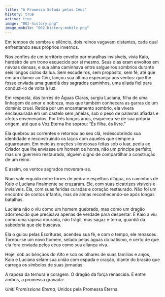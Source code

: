 ```yaml
---
title: "A Promessa Selada pelos Céus"
history: true
active: true
image: "002-history.png"
image_mobile: "002-history-mobile.png"
---
```


Em tempos de sombra e silêncio, dois reinos vagavam distantes, cada qual enfrentando seus próprios invernos.

Nos confins de um território envolto por muralhas invisíveis, vivia Kaio, herdeiro de um trono esquecido por si mesmo. Seus dias eram envoltos em névoas densas, e sua alma caminhava entre salgueiros sombrios durante seis longos ciclos da lua. Sem escudeiros, sem propósito, sem fé, até que em um clamor ao Céu, lançou sua última esperança aos ventos: que lhe fosse enviada uma guardiã dos sagrados caminhos, uma aliada fiel para conduzi-lo de volta à luz.

Em resposta, das torres de Águas Claras, surgiu Luciana, filha de uma linhagem de amor e nobreza, mas que também conhecera as garras de um domínio cruel. Retida por um encantamento sombrio, ela vivera enclausurada em um castelo sem janelas, sob o peso de palavras afiadas e afetos envenenados. Por três longos anos, esqueceu-se de sua própria origem, até que a Voz Eterna lhe soprou: “És filha, és livre.”

Ela quebrou as correntes e retornou ao seu clã, redescobrindo sua identidade e reconstruindo os laços com aqueles que sempre a aguardaram. Em meio às orações silenciosas feitas sob o luar, pediu ao Criador que lhe enviasse um homem de honra, não um príncipe perfeito, mas um guerreiro restaurado, alguém digno de compartilhar a construção de um reino.

E assim, os ventos sagrados moveram-se.

Num vale erguido entre torres de pedra e espelhos d’água, os caminhos de Kaio e Luciana finalmente se cruzaram. Ele, com suas cicatrizes visíveis e invisíveis. Ela, com suas feridas curadas e coração restaurado. Não foi um encontro de contos infantis, mas de almas reconhecendo-se após longas batalhas.

Luciana não o viu como um homem quebrado, mas como um dragão adormecido que precisava apenas de verdade para despertar. E Kaio a viu como uma raposa dourada, não frágil, mas sagaz e terna, guardiã da sabedoria que ele buscava.

Ela o guiou pelas Escrituras, acendeu sua fé, e com o tempo, ele renasceu. Tornou-se um novo homem, selado pelas águas do batismo, e certo de que ela fora enviada pelos céus como sua aliança viva.

Hoje, sob as bênçãos do Alto e sob os olhares de suas famílias e anjos, Kaio e Luciana selam sua união com espada e oração, diante do brasão que carrega os símbolos de suas jornadas:

 A raposa da ternura e coragem.
O dragão da força renascida.
E entre ambos, a promessa gravada:

_Uniti Promissione Eterna_, Unidos pela Promessa Eterna.